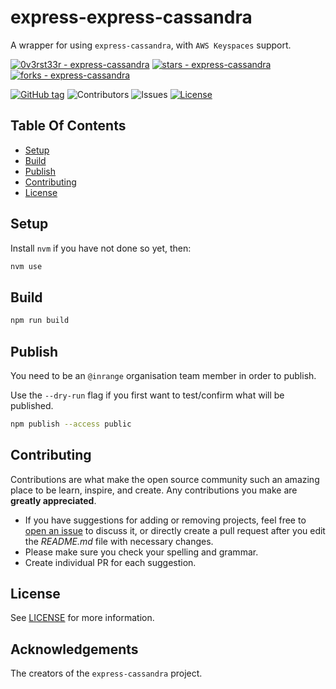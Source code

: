 # express-express-cassandra

A wrapper for using `express-cassandra`, with `AWS Keyspaces` support.

[![0v3rst33r - express-cassandra](https://img.shields.io/static/v1?label=0v3rst33r&message=express-cassandra&color=blue&logo=github)](https://github.com/0v3rst33r/express-cassandra)
[![stars - express-cassandra](https://img.shields.io/github/stars/0v3rst33r/express-cassandra?style=social)](https://github.com/0v3rst33r/express-cassandra)
[![forks - express-cassandra](https://img.shields.io/github/forks/0v3rst33r/express-cassandra?style=social)](https://github.com/0v3rst33r/express-cassandra)

[![GitHub tag](https://img.shields.io/github/tag/0v3rst33r/express-cassandra?include_prereleases=&sort=semver)](https://github.com/0v3rst33r/express-cassandra/releases/) ![Contributors](https://img.shields.io/github/contributors/0v3rst33r/express-cassandra?color=dark-green) ![Issues](https://img.shields.io/github/issues/0v3rst33r/express-cassandra) [![License](https://img.shields.io/github/license/0v3rst33r/express-cassandra)](#license)


## Table Of Contents

* [Setup](#setup)
* [Build](#build)
* [Publish](#publish)
* [Contributing](#contributing)
* [License](#license)

## Setup

Install `nvm` if you have not done so yet, then:

```sh
nvm use
```

## Build

```sh
npm run build
```

## Publish

You need to be an `@inrange` organisation team member in order to publish.

Use the `--dry-run` flag if you first want to test/confirm what will be published.

```sh
npm publish --access public
```

## Contributing

Contributions are what make the open source community such an amazing place to be learn, inspire, and create. Any contributions you make are **greatly appreciated**.
* If you have suggestions for adding or removing projects, feel free to [open an issue](https://github.com/0v3rst33r/express-cassandra/issues/new) to discuss it, or directly create a pull request after you edit the *README.md* file with necessary changes.
* Please make sure you check your spelling and grammar.
* Create individual PR for each suggestion.

## License

See [LICENSE](https://github.com/0v3rst33r/express-cassandra/blob/develop/LICENSE) for more information.

## Acknowledgements

The creators of the `express-cassandra` project.
